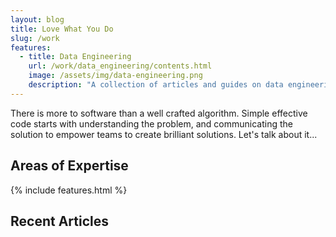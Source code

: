 ```yaml
---
layout: blog
title: Love What You Do
slug: /work
features:
  - title: Data Engineering
    url: /work/data_engineering/contents.html
    image: /assets/img/data-engineering.png
    description: "A collection of articles and guides on data engineering, data architecutre and data governance in general."
---
```


There is more to software than a well crafted algorithm. Simple effective code
starts with understanding the problem, and communicating the solution to empower
teams to create brilliant solutions. Let's talk about it...
<br />

## Areas of Expertise

{% include features.html %}

## Recent Articles
